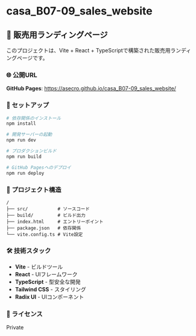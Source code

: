 # casa_B07-09_sales_website

## 🏢 販売用ランディングページ

このプロジェクトは、Vite + React + TypeScriptで構築された販売用ランディングページです。

### 🌐 公開URL

**GitHub Pages**: https://asecro.github.io/casa_B07-09_sales_website/

### 🚀 セットアップ

```bash
# 依存関係のインストール
npm install

# 開発サーバーの起動
npm run dev

# プロダクションビルド
npm run build

# GitHub Pagesへのデプロイ
npm run deploy
```

### 📁 プロジェクト構造

```
/
├── src/           # ソースコード
├── build/         # ビルド出力
├── index.html     # エントリーポイント
├── package.json   # 依存関係
└── vite.config.ts # Vite設定
```

### 🛠 技術スタック

- **Vite** - ビルドツール
- **React** - UIフレームワーク
- **TypeScript** - 型安全な開発
- **Tailwind CSS** - スタイリング
- **Radix UI** - UIコンポーネント

### 📝 ライセンス

Private
